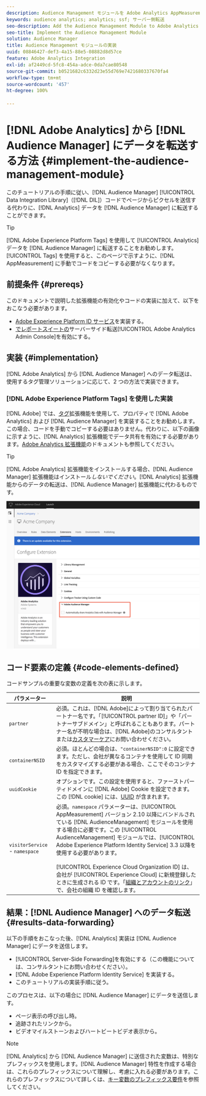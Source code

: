 ```yaml
---
description: Audience Management モジュールを Adobe Analytics AppMeasurement に追加すると、Audience Manager データ統合ライブラリ（DIL）コードでページからピクセルを送信するのではなく、Analytics データを Audience Manager に転送することができます。
keywords: audience analytics; analytics; ssf; サーバー側転送
seo-description: Add the Audience Management Module to Adobe Analytics AppMeasurement to forward Analytics data to Audience Manager instead of having the Audience Manager Data Integration Library (DIL) code send a pixel from the page.
seo-title: Implement the Audience Management Module
solution: Audience Manager
title: Audience Management モジュールの実装
uuid: 08846427-def3-4a15-88e5-08882d8d57ce
feature: Adobe Analytics Integration
exl-id: af2449cd-5fc8-454a-adce-0da7cae80548
source-git-commit: b0521682c6332d23e55d769e7421680337670fa4
workflow-type: tm+mt
source-wordcount: '457'
ht-degree: 100%

---
```


# [!DNL Adobe Analytics] から [!DNL Audience Manager] にデータを転送する方法  {#implement-the-audience-management-module}

このチュートリアルの手順に従い、[!DNL Audience Manager] [!UICONTROL Data Integration Library]（[!DNL DIL]）コードでページからピクセルを送信する代わりに、[!DNL Analytics] データを [!DNL Audience Manager] に転送することができます。

>[!TIP]
>
>[!DNL Adobe Experience Platform Tags] を使用して [!UICONTROL Analytics] データを [!DNL Audience Manager] に転送することをお勧めします。[!UICONTROL Tags] を使用すると、このページで示すように、[!DNL AppMeasurement] に手動でコードをコピーする必要がなくなります。

## 前提条件 {#prereqs}

このドキュメントで説明した拡張機能の有効化やコードの実装に加えて、以下をおこなう必要があります。

* [Adobe Experience Platform ID サービス](https://experienceleague.adobe.com/docs/id-service/using/home.html?lang=ja)を実装する。
* [ でレポートスイートの](https://experienceleague.adobe.com/docs/analytics/admin/admin-tools/server-side-forwarding/ssf.html?lang=ja)サーバーサイド転送[!UICONTROL Adobe Analytics Admin Console]を有効にする。

## 実装 {#implementation}

[!DNL Adobe Analytics] から [!DNL Audience Manager] へのデータ転送は、使用するタグ管理ソリューションに応じて、2 つの方法で実装できます。

### [!DNL Adobe Experience Platform Tags] を使用した実装 

[!DNL Adobe] では、[タグ](https://experienceleague.adobe.com/docs/experience-platform/tags/home.html?lang=ja)拡張機能を使用して、プロパティで [!DNL Adobe Analytics] および [!DNL Audience Manager] を実装することをお勧めします。この場合、コードを手動でコピーする必要はありません。代わりに、以下の画像に示すように、[!DNL Analytics] 拡張機能でデータ共有を有効にする必要があります。[Adobe Analytics 拡張機能](https://experienceleague.adobe.com/docs/experience-platform/tags/extensions/adobe/analytics/overview.html?lang=ja#adobe-audience-manager)のドキュメントも参照してください。

>[!TIP]
>
>[!DNL Adobe Analytics] 拡張機能をインストールする場合、[!DNL Audience Manager] 拡張機能はインストール&#x200B;*しないでください*。[!DNL Analytics] 拡張機能からのデータの転送は、[!DNL Audience Manager] 拡張機能に代わるものです。

![Adobe Analytics 拡張機能から Audience Manager へのデータ転送を有効にする方法 ](/help/using/integration/assets/analytics-to-aam.png)

## コード要素の定義 {#code-elements-defined}

コードサンプルの重要な変数の定義を次の表に示します。

| パラメーター | 説明 |
|--- |--- |
| `partner` | 必須。これは、[!DNL Adobe]によって割り当てられたパートナー名です。「[!UICONTROL partner ID]」や「パートナーサブドメイン」と呼ばれることもあります。パートナー名が不明な場合は、[!DNL Adobe]のコンサルタントまたは[カスタマーケア](https://helpx.adobe.com/jp/marketing-cloud/contact-support.html)にお問い合わせください。 |
| `containerNSID` | 必須。ほとんどの場合は、`"containerNSID":0` に設定できます。ただし、会社が異なるコンテナを使用して ID 同期をカスタマイズする必要がある場合、ここでそのコンテナ ID を指定できます。 |
| `uuidCookie` | オプションです。この設定を使用すると、ファーストパーティドメインに [!DNL Adobe] Cookie を設定できます。この [!DNL cookie] には、[UUID](../../reference/ids-in-aam.md) が含まれます。 |
| `visitorService` - `namespace` | 必須。`namespace` パラメーターは、[!UICONTROL AppMeasurement] バージョン 2.10 以降にバンドルされている [!DNL AudienceManagement] モジュールを使用する場合に必要です。この [!UICONTROL AudienceManagement] モジュールでは、[!UICONTROL Adobe Experience Platform Identity Service] 3.3 以降を使用する必要があります。<br><br>[!UICONTROL Experience Cloud Organization ID] は、会社が [!UICONTROL Experience Cloud] に新規登録したときに生成される ID です。「[組織とアカウントのリンク](https://experienceleague.adobe.com/docs/core-services/interface/manage-users-and-products/organizations.html?lang=ja)」で、会社の組織 ID を確認します。 |

## 結果：[!DNL Audience Manager] へのデータ転送  {#results-data-forwarding}

以下の手順をおこなった後、[!DNL Analytics] 実装は [!DNL Audience Manager] にデータを送信します。

* [!UICONTROL Server-Side Forwarding]を有効にする（この機能については、コンサルタントにお問い合わせください）。
* [!DNL Adobe Experience Platform Identity Service] を実装する。
* このチュートリアルの実装手順に従う。

このプロセスは、以下の場合に [!DNL Audience Manager] にデータを送信します。

* ページ表示の呼び出し時。
* 追跡されたリンクから。
* ビデオマイルストーンおよびハートビートビデオ表示から。

>[!NOTE]
>
>[!DNL Analytics] から [!DNL Audience Manager] に送信された変数は、特別なプレフィックスを使用します。[!DNL Audience Manager] 特性を作成する場合は、これらのプレフィックスについて理解し、考慮に入れる必要があります。これらのプレフィックスについて詳しくは、[キー変数のプレフィックス要件](../../features/traits/trait-variable-prefixes.md)を参照してください。
